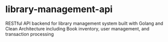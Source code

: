 # library-management-api
RESTful API backend for library management system built with Golang and Clean Architecture including Book inventory, user management, and transaction processing
